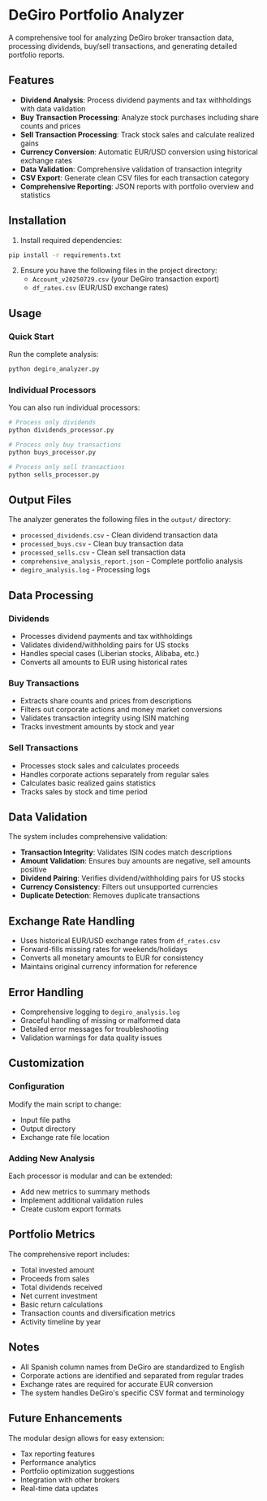 # DeGiro Portfolio Analyzer

A comprehensive tool for analyzing DeGiro broker transaction data, processing dividends, buy/sell transactions, and generating detailed portfolio reports.

## Features

- **Dividend Analysis**: Process dividend payments and tax withholdings with data validation
- **Buy Transaction Processing**: Analyze stock purchases including share counts and prices
- **Sell Transaction Processing**: Track stock sales and calculate realized gains
- **Currency Conversion**: Automatic EUR/USD conversion using historical exchange rates
- **Data Validation**: Comprehensive validation of transaction integrity
- **CSV Export**: Generate clean CSV files for each transaction category
- **Comprehensive Reporting**: JSON reports with portfolio overview and statistics

## Installation

1. Install required dependencies:
```bash
pip install -r requirements.txt
```

2. Ensure you have the following files in the project directory:
   - `Account_v20250729.csv` (your DeGiro transaction export)
   - `df_rates.csv` (EUR/USD exchange rates)

## Usage

### Quick Start
Run the complete analysis:
```bash
python degiro_analyzer.py
```

### Individual Processors
You can also run individual processors:

```bash
# Process only dividends
python dividends_processor.py

# Process only buy transactions
python buys_processor.py

# Process only sell transactions
python sells_processor.py
```

## Output Files

The analyzer generates the following files in the `output/` directory:

- `processed_dividends.csv` - Clean dividend transaction data
- `processed_buys.csv` - Clean buy transaction data  
- `processed_sells.csv` - Clean sell transaction data
- `comprehensive_analysis_report.json` - Complete portfolio analysis
- `degiro_analysis.log` - Processing logs

## Data Processing

### Dividends
- Processes dividend payments and tax withholdings
- Validates dividend/withholding pairs for US stocks
- Handles special cases (Liberian stocks, Alibaba, etc.)
- Converts all amounts to EUR using historical rates

### Buy Transactions
- Extracts share counts and prices from descriptions
- Filters out corporate actions and money market conversions
- Validates transaction integrity using ISIN matching
- Tracks investment amounts by stock and year

### Sell Transactions
- Processes stock sales and calculates proceeds
- Handles corporate actions separately from regular sales
- Calculates basic realized gains statistics
- Tracks sales by stock and time period

## Data Validation

The system includes comprehensive validation:
- **Transaction Integrity**: Validates ISIN codes match descriptions
- **Amount Validation**: Ensures buy amounts are negative, sell amounts positive
- **Dividend Pairing**: Verifies dividend/withholding pairs for US stocks
- **Currency Consistency**: Filters out unsupported currencies
- **Duplicate Detection**: Removes duplicate transactions

## Exchange Rate Handling

- Uses historical EUR/USD exchange rates from `df_rates.csv`
- Forward-fills missing rates for weekends/holidays
- Converts all monetary amounts to EUR for consistency
- Maintains original currency information for reference

## Error Handling

- Comprehensive logging to `degiro_analysis.log`
- Graceful handling of missing or malformed data
- Detailed error messages for troubleshooting
- Validation warnings for data quality issues

## Customization

### Configuration
Modify the main script to change:
- Input file paths
- Output directory
- Exchange rate file location

### Adding New Analysis
Each processor is modular and can be extended:
- Add new metrics to summary methods
- Implement additional validation rules
- Create custom export formats

## Portfolio Metrics

The comprehensive report includes:
- Total invested amount
- Proceeds from sales
- Total dividends received
- Net current investment
- Basic return calculations
- Transaction counts and diversification metrics
- Activity timeline by year

## Notes

- All Spanish column names from DeGiro are standardized to English
- Corporate actions are identified and separated from regular trades
- Exchange rates are required for accurate EUR conversion
- The system handles DeGiro's specific CSV format and terminology

## Future Enhancements

The modular design allows for easy extension:
- Tax reporting features
- Performance analytics
- Portfolio optimization suggestions
- Integration with other brokers
- Real-time data updates